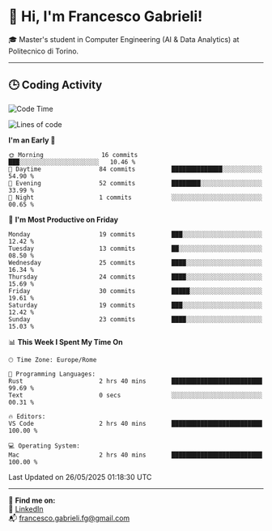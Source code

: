 # 👋 Hi, I'm Francesco Gabrieli!

🎓 Master's student in Computer Engineering (AI & Data Analytics) at Politecnico di Torino.  

---

## 🕒 Coding Activity

<!--START_SECTION:waka-->
![Code Time](http://img.shields.io/badge/Code%20Time-44%20hrs%207%20mins-blue)

![Lines of code](https://img.shields.io/badge/From%20Hello%20World%20I%27ve%20Written-50.0%20thousand%20lines%20of%20code-blue)

**I'm an Early 🐤** 

```text
🌞 Morning                16 commits          ███░░░░░░░░░░░░░░░░░░░░░░   10.46 % 
🌆 Daytime                84 commits          ██████████████░░░░░░░░░░░   54.90 % 
🌃 Evening                52 commits          ████████░░░░░░░░░░░░░░░░░   33.99 % 
🌙 Night                  1 commits           ░░░░░░░░░░░░░░░░░░░░░░░░░   00.65 % 
```
📅 **I'm Most Productive on Friday** 

```text
Monday                   19 commits          ███░░░░░░░░░░░░░░░░░░░░░░   12.42 % 
Tuesday                  13 commits          ██░░░░░░░░░░░░░░░░░░░░░░░   08.50 % 
Wednesday                25 commits          ████░░░░░░░░░░░░░░░░░░░░░   16.34 % 
Thursday                 24 commits          ████░░░░░░░░░░░░░░░░░░░░░   15.69 % 
Friday                   30 commits          █████░░░░░░░░░░░░░░░░░░░░   19.61 % 
Saturday                 19 commits          ███░░░░░░░░░░░░░░░░░░░░░░   12.42 % 
Sunday                   23 commits          ████░░░░░░░░░░░░░░░░░░░░░   15.03 % 
```


📊 **This Week I Spent My Time On** 

```text
🕑︎ Time Zone: Europe/Rome

💬 Programming Languages: 
Rust                     2 hrs 40 mins       █████████████████████████   99.69 % 
Text                     0 secs              ░░░░░░░░░░░░░░░░░░░░░░░░░   00.31 % 

🔥 Editors: 
VS Code                  2 hrs 40 mins       █████████████████████████   100.00 % 

💻 Operating System: 
Mac                      2 hrs 40 mins       █████████████████████████   100.00 % 
```


 Last Updated on 26/05/2025 01:18:30 UTC
<!--END_SECTION:waka-->


---



🔗 **Find me on:**  
💼 [LinkedIn](https://www.linkedin.com/in/francesco-gabrieli)  
📬 francesco.gabrieli.fg@gmail.com  



